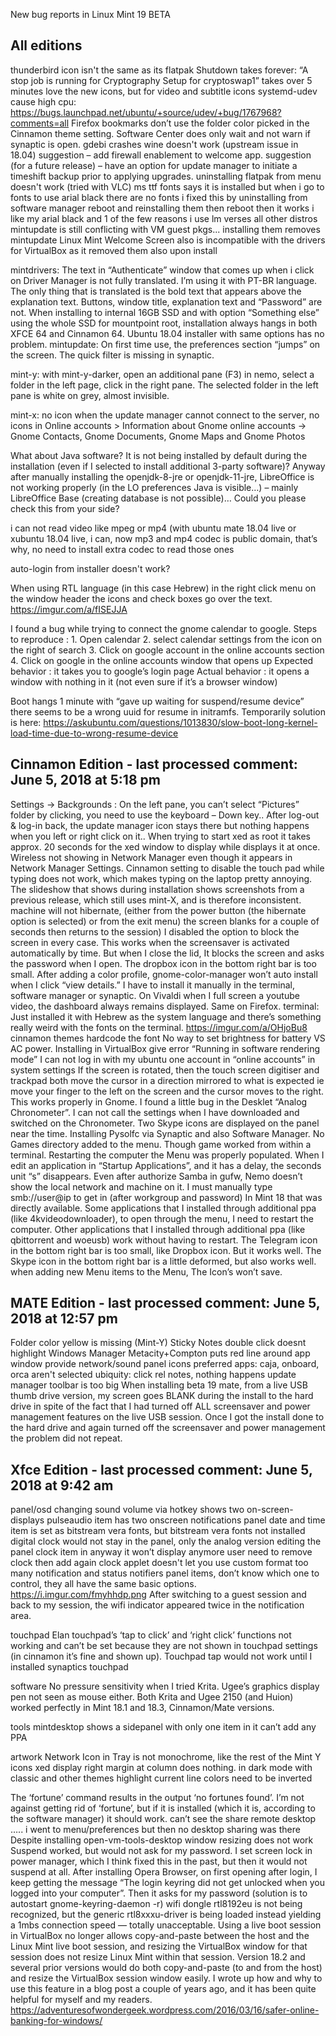 New bug reports in Linux Mint 19 BETA

All editions
------------

thunderbird icon isn't the same as its flatpak
Shutdown takes forever: “A stop job is running for Cryptography Setup for cryptoswap1” takes over 5 minutes
love the new icons, but for video and subtitle icons
systemd-udev cause high cpu: https://bugs.launchpad.net/ubuntu/+source/udev/+bug/1767968?comments=all
Firefox bookmarks don’t use the folder color picked in the Cinnamon theme setting.
Software Center does only wait and not warn if synaptic is open.
gdebi crashes
wine doesn't work (upstream issue in 18.04)
suggestion – add firewall enablement to welcome app.
suggestion (for a future release) – have an option for update manager to initiate a timeshift backup prior to applying upgrades.
uninstalling flatpak from menu doesn't work (tried with VLC)
ms ttf fonts says it is installed but when i go to fonts to use arial black there are no fonts i fixed this by uninstalling from software manager reboot and reinstalling them then reboot then it works i like my arial black and 1 of the few reasons i use lm verses all other distros
mintupdate is still conflicting with VM guest pkgs... installing them removes mintupdate
Linux Mint Welcome Screen also is incompatible with the drivers for VirtualBox as it removed them also upon install

mintdrivers: The text in “Authenticate” window that comes up when i click on Driver Manager is not fully translated. I’m using it with PT-BR language. The only thing that is translated is the bold text that appears above the explanation text. Buttons, window title, explanation text and “Password” are not.
When installing to internal 16GB SSD and with option “Something else” using the whole SSD for mountpoint root, installation always hangs in both XFCE 64 and Cinnamon 64. Ubuntu 18.04 installer with same options has no problem.
mintupdate: On first time use, the preferences section “jumps” on the screen.
The quick filter is missing in synaptic.

mint-y:
	with mint-y-darker, open an additional pane (F3) in nemo, select a folder in the left page, click in the right pane. The selected folder in the left pane is white on grey, almost invisible.

mint-x:
	no icon when the update manager cannot connect to the server, no icons in Online accounts > Information about Gnome online accounts -> Gnome Contacts, Gnome Documents, Gnome Maps and Gnome Photos

What about Java software? It is not being installed by default during the installation (even if I selected to install additional 3-party software)? Anyway after manually installing the openjdk-8-jre or openjdk-11-jre, LibreOffice is not working properly (in the LO preferences Java is visible…) – mainly LibreOffice Base (creating database is not possible)… Could you please check this from your side?

i can not read video like mpeg or mp4 (with ubuntu mate 18.04 live or xubuntu 18.04 live, i can, now mp3 and mp4 codec is public domain, that’s why, no need to install extra codec to read those ones 

auto-login from installer doesn't work?

When using RTL language (in this case Hebrew) in the right click menu on the window header the icons and check boxes go over the text. https://imgur.com/a/fISEJJA

I found a bug while trying to connect the gnome calendar to google.
	Steps to reproduce :
	1. Open calendar
	2. select calendar settings from the icon on the right of search
	3. Click on google account in the online accounts section
	4. Click on google in the online accounts window that opens up
	Expected behavior : it takes you to google’s login page
	Actual behavior : it opens a window with nothing in it (not even sure if it’s a browser window)

Boot hangs 1 minute with “gave up waiting for suspend/resume device”
	there seems to be a wrong uuid for resume in initramfs.
	Temporarily solution is here: https://askubuntu.com/questions/1013830/slow-boot-long-kernel-load-time-due-to-wrong-resume-device


Cinnamon Edition - last processed comment: June 5, 2018 at 5:18 pm
------------------------------------------------------------------

Settings -> Backgrounds : On the left pane, you can’t select “Pictures” folder by clicking, you need to use the keyboard – Down key..
After log-out & log-in back, the update manager icon stays there but nothing happens when you left or right click on it..
When trying to start xed as root it takes approx. 20 seconds for the xed window to display while displays it at once.
Wireless not showing in Network Manager even though it appears in Network Manager Settings.
Cinnamon setting to disable the touch pad while typing does not work, which makes typing on the laptop pretty annoying.
The slideshow that shows during installation shows screenshots from a previous release, which still uses mint-X, and is therefore inconsistent. 
machine will not hibernate, (either from the power button (the hibernate option is selected) or from the exit menu) the screen blanks for a couple of seconds then returns to the session)
I disabled the option to block the screen in every case. This works when the screensaver is activated automatically by time. But when I close the lid, It blocks the screen and asks the password when I open.
The dropbox icon in the bottom right bar is too small.
After adding a color profile, gnome-color-manager won’t auto install when I click “view details.” I have to install it manually in the terminal, software manager or synaptic.
On Vivaldi when I full screen a youtube video, the dashboard always remains displayed. Same on Firefox.
terminal: Just installed it with Hebrew as the system language and there’s something really weird with the fonts on the terminal. https://imgur.com/a/OHjoBu8
cinnamon themes hardcode the font
No way to set brightness for battery VS AC power.
Installing in VirtualBox give error “Running in software rendering mode”
I can not log in with my ubuntu one account in “online accounts” in system settings
 If the screen is rotated, then the touch screen digitiser and trackpad both move the cursor in a direction mirrored to what is expected ie move your finger to the left on the screen and the cursor moves to the right. This works properly in Gnome.
I found a little bug in the Desklet “Analog Chronometer”. I can not call the settings when I have downloaded and switched on the Chronometer.
 Two Skype icons are displayed on the panel near the time.
Installing Pysolfc via Synaptic and also Software Manager. No Games directory added to the menu. Though game worked from within a terminal. Restarting the computer the Menu was properly populated.
When I edit an application in “Startup Applications”, and it has a delay, the seconds unit “s” disappears.
Even after authorize Samba in gufw, Nemo doesn’t show the local network and machine on it. I must manually type smb://user@ip to get in (after workgroup and password) In Mint 18 that was directly available.
Some applications that I installed through additional ppa (like 4kvideodownloader), to open through the menu, I need to restart the computer. Other applications that I installed through additional ppa (like qbittorrent and woeusb) work without having to restart.
The Telegram icon in the bottom right bar is too small, like Dropbox icon. But it works well.
The Skype icon in the bottom right bar is a little deformed, but also works well.
when adding new Menu items to the Menu, The Icon’s won’t save.

MATE Edition - last processed comment: June 5, 2018 at 12:57 pm
---------------------------------------------------------------

Folder color yellow is missing (Mint-Y)
Sticky Notes double click doesnt highlight
Windows Manager Metacity+Compton puts red line around app window
provide network/sound panel icons
preferred apps: caja, onboard, orca aren't selected
ubiquity: click rel notes, nothing happens
update manager toolbar is too big
When installing beta 19 mate, from a live USB thumb drive version, my screen goes BLANK during the install to the hard drive in spite of the fact that I had turned off ALL screensaver and power management features on the live USB session. Once I got the install done to the hard drive and again turned off the screensaver and power management the problem did not repeat.

Xfce Edition - last processed comment: June 5, 2018 at 9:42 am
--------------------------------------------------------------

panel/osd
	changing sound volume via hotkey shows two on-screen-displays
	pulseaudio item has two onscreen notifications
	panel date and time item is set as bitstream vera fonts, but bitstream vera fonts not installed
	digital clock would not stay in the panel, only the analog version
	editing the panel clock item in anyway it won’t display anymore user need to remove clock then add again
	clock applet doesn't let you use custom format
	too many notification and status notifiers panel items, don’t know which one to control, they all have the same basic options. https://i.imgur.com/fmyhhdp.png
	After switching to a guest session and back to my session, the wifi indicator appeared twice in the notification area.

touchpad
	Elan touchpad’s ‘tap to click’ and ‘right click’ functions not working and can’t be set because they are not shown in touchpad settings (in cinnamon it’s fine and shown up).
	Touchpad tap would not work until I installed synaptics touchpad

software
	No pressure sensitivity when I tried Krita. Ugee’s graphics display pen not seen as mouse either. Both Krita and Ugee 2150 (and Huion) worked perfectly in Mint 18.1 and 18.3, Cinnamon/Mate versions.


tools
	mintdesktop shows a sidepanel with only one item in it
	can’t add any PPA

artwork
	Network Icon in Tray is not monochrome, like the rest of the Mint Y icons
	xed display right margin at column does nothing. in dark mode with classic and other themes highlight current line colors need to be inverted

The ‘fortune’ command results in the output ‘no fortunes found’. I’m not against getting rid of ‘fortune’, but if it is installed (which it is, according to the software manager) it should work. 
can’t see the share remote desktop ….. i went to menu/preferences but then no desktop sharing was there
Despite installing open-vm-tools-desktop window resizing does not work
Suspend worked, but would not ask for my password. I set screen lock in power manager, which I think fixed this in the past, but then it would not suspend at all.
After installing Opera Browser, on first opening after login, I keep getting the message “The login keyring did not get unlocked when you logged into your computer”. Then it asks for my password (solution is to autostart  gnome-keyring-daemon -r)
wifi dongle rtl8192eu is not being recognized, but the generic rtl8xxxu-driver is being loaded instead yielding a 1mbs connection speed — totally unacceptable.
Using a live boot session in VirtualBox no longer allows copy-and-paste between the host and the Linux Mint live boot session, and resizing the VirtualBox window for that session does not resize Linux Mint within that session. Version 18.2 and several prior versions would do both copy-and-paste (to and from the host) and resize the VirtualBox session window easily.
	I wrote up how and why to use this feature in a blog post a couple of years ago, and it has been quite helpful for myself and my readers.
	https://adventuresofwondergeek.wordpress.com/2016/03/16/safer-online-banking-for-windows/
